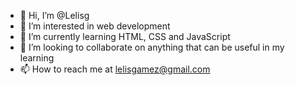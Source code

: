 - 👋 Hi, I’m @Lelisg
- 👀 I’m interested in web development
- 🌱 I’m currently learning HTML, CSS and JavaScript
- 💞️ I’m looking to collaborate on anything that can be useful in my learning 
- 📫 How to reach me at lelisgamez@gmail.com

<!---
Lelisg/Lelisg is a ✨ special ✨ repository because its `README.md` (this file) appears on your GitHub profile.
You can click the Preview link to take a look at your changes.
--->
